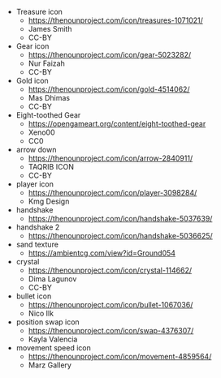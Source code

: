 - Treasure icon
  - https://thenounproject.com/icon/treasures-1071021/
  - James Smith
  - CC-BY
- Gear icon
  - https://thenounproject.com/icon/gear-5023282/
  - Nur Faizah
  - CC-BY
- Gold icon
  - https://thenounproject.com/icon/gold-4514062/
  - Mas Dhimas
  - CC-BY
- Eight-toothed Gear
  - https://opengameart.org/content/eight-toothed-gear
  - Xeno00
  - CC0
- arrow down
  - https://thenounproject.com/icon/arrow-2840911/
  - TAQRIB ICON
  - CC-BY
- player icon
  - https://thenounproject.com/icon/player-3098284/
  - Kmg Design
- handshake
  - https://thenounproject.com/icon/handshake-5037639/
- handshake 2
  - https://thenounproject.com/icon/handshake-5036625/
- sand texture
  - https://ambientcg.com/view?id=Ground054
- crystal
  - https://thenounproject.com/icon/crystal-114662/
  - Dima Lagunov
  - CC-BY
- bullet icon
  - https://thenounproject.com/icon/bullet-1067036/ 
  - Nico Ilk
- position swap icon
  - https://thenounproject.com/icon/swap-4376307/
  - Kayla Valencia
- movement speed icon
  - https://thenounproject.com/icon/movement-4859564/
  - Marz Gallery

